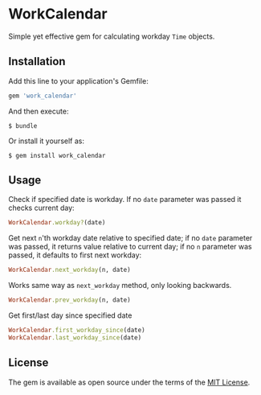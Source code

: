 # WorkCalendar

Simple yet effective gem for calculating workday `Time` objects.

## Installation

Add this line to your application's Gemfile:

```ruby
gem 'work_calendar'
```

And then execute:

    $ bundle

Or install it yourself as:

    $ gem install work_calendar

## Usage

Check if specified date is workday. If no `date` parameter was passed it checks current day:

```ruby
WorkCalendar.workday?(date)
```

Get next `n`'th workday date relative to specified date; if no `date` parameter was passed, it returns value relative to current day; if no `n` parameter was passed, it defaults to first next workday:

```ruby
WorkCalendar.next_workday(n, date)
```

Works same way as `next_workday` method, only looking backwards.

```ruby
WorkCalendar.prev_workday(n, date)
```

Get first/last day since specified date

```ruby
WorkCalendar.first_workday_since(date)
WorkCalendar.last_workday_since(date)
```

## License

The gem is available as open source under the terms of the [MIT License](https://opensource.org/licenses/MIT).
